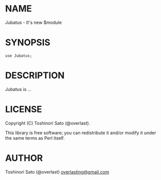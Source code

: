 # NAME

Jubatus - It's new $module

# SYNOPSIS

    use Jubatus;

# DESCRIPTION

Jubatus is ...

# LICENSE

Copyright (C) Toshinori Sato (@overlast).

This library is free software; you can redistribute it and/or modify
it under the same terms as Perl itself.

# AUTHOR

Toshinori Sato (@overlast) <overlasting@gmail.com>
